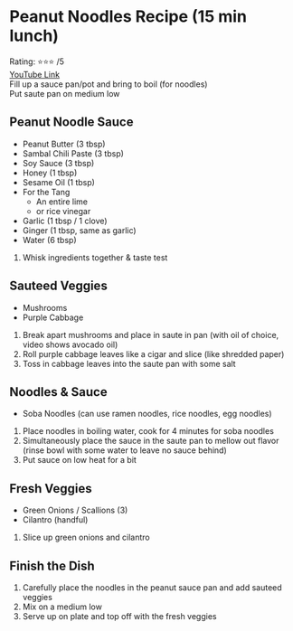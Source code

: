 # Peanut Noodles Recipe (15 min lunch)
Rating: :star::star::star: /5   
[YouTube Link](https://youtu.be/7Yo54RiBUx0?t=690)  
Fill up a sauce pan/pot and bring to boil (for noodles)  
Put saute pan on medium low  

## Peanut Noodle Sauce
- Peanut Butter (3 tbsp)
- Sambal Chili Paste (3 tbsp)
- Soy Sauce (3 tbsp)
- Honey (1 tbsp)
- Sesame Oil (1 tbsp)
- For the Tang
  - An entire lime
  - or rice vinegar
- Garlic (1 tbsp / 1 clove)
- Ginger (1 tbsp, same as garlic)
- Water (6 tbsp)

1. Whisk ingredients together & taste test  

## Sauteed Veggies
- Mushrooms
- Purple Cabbage

1. Break apart mushrooms and place in saute in pan (with oil of choice, video shows avocado oil)
2. Roll purple cabbage leaves like a cigar and slice (like shredded paper)
3. Toss in cabbage leaves into the saute pan with some salt

## Noodles & Sauce
- Soba Noodles (can use ramen noodles, rice noodles, egg noodles)

1. Place noodles in boiling water, cook for 4 minutes for soba noodles
2. Simultaneously place the sauce in the saute pan to mellow out flavor (rinse bowl with some water to leave no sauce behind)
3. Put sauce on low heat for a bit

## Fresh Veggies
- Green Onions / Scallions (3)
- Cilantro (handful)

1. Slice up green onions and cilantro

## Finish the Dish
1. Carefully place the noodles in the peanut sauce pan and add sauteed veggies
2. Mix on a medium low
3. Serve up on plate and top off with the fresh veggies
